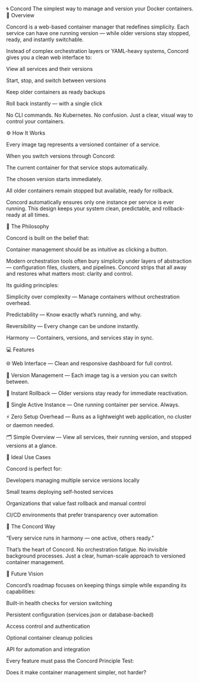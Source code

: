 🌀 Concord
The simplest way to manage and version your Docker containers.
🧭 Overview

Concord is a web-based container manager that redefines simplicity.
Each service can have one running version — while older versions stay stopped, ready, and instantly switchable.

Instead of complex orchestration layers or YAML-heavy systems, Concord gives you a clean web interface to:

View all services and their versions

Start, stop, and switch between versions

Keep older containers as ready backups

Roll back instantly — with a single click

No CLI commands. No Kubernetes. No confusion.
Just a clear, visual way to control your containers.

⚙️ How It Works

Every image tag represents a versioned container of a service.

When you switch versions through Concord:

The current container for that service stops automatically.

The chosen version starts immediately.

All older containers remain stopped but available, ready for rollback.

Concord automatically ensures only one instance per service is ever running.
This design keeps your system clean, predictable, and rollback-ready at all times.

🌿 The Philosophy

Concord is built on the belief that:

Container management should be as intuitive as clicking a button.

Modern orchestration tools often bury simplicity under layers of abstraction — configuration files, clusters, and pipelines.
Concord strips that all away and restores what matters most: clarity and control.

Its guiding principles:

Simplicity over complexity — Manage containers without orchestration overhead.

Predictability — Know exactly what’s running, and why.

Reversibility — Every change can be undone instantly.

Harmony — Containers, versions, and services stay in sync.

💻 Features

🌐 Web Interface — Clean and responsive dashboard for full control.

🧱 Version Management — Each image tag is a version you can switch between.

🔁 Instant Rollback — Older versions stay ready for immediate reactivation.

🛑 Single Active Instance — One running container per service. Always.

⚡ Zero Setup Overhead — Runs as a lightweight web application, no cluster or daemon needed.

🗂️ Simple Overview — View all services, their running version, and stopped versions at a glance.

🧩 Ideal Use Cases

Concord is perfect for:

Developers managing multiple service versions locally

Small teams deploying self-hosted services

Organizations that value fast rollback and manual control

CI/CD environments that prefer transparency over automation

🌈 The Concord Way

“Every service runs in harmony — one active, others ready.”

That’s the heart of Concord.
No orchestration fatigue. No invisible background processes.
Just a clear, human-scale approach to versioned container management.

🚀 Future Vision

Concord’s roadmap focuses on keeping things simple while expanding its capabilities:

Built-in health checks for version switching

Persistent configuration (services.json or database-backed)

Access control and authentication

Optional container cleanup policies

API for automation and integration

Every feature must pass the Concord Principle Test:

Does it make container management simpler, not harder?